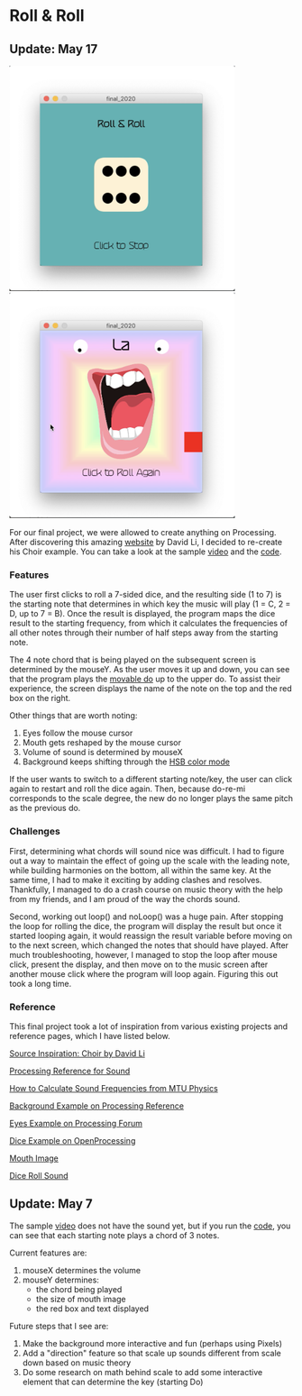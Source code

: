 # Roll & Roll

## Update: May 17
<img src="dice.png" alt="dice" width="400" height="400"> <img src="mouth.png" alt="mouth" width="400" height="400">

For our final project, we were allowed to create anything on Processing. After discovering this amazing [website](http://david.li/) by David Li, I decided to re-create his Choir example. You can take a look at the sample [video](https://youtu.be/6Vl5vUaTJRU) and the [code](/FinalProject/final_2020.pde).

### Features
The user first clicks to roll a 7-sided dice, and the resulting side (1 to 7) is the starting note that determines in which key the music will play (1 = C, 2 = D, up to 7 = B). Once the result is displayed, the program maps the dice result to the starting frequency, from which it calculates the frequencies of all other notes through their number of half steps away from the starting note.

The 4 note chord that is being played on the subsequent screen is determined by the mouseY. As the user moves it up and down, you can see that the program plays the [movable do](https://en.wikipedia.org/wiki/Solf%C3%A8ge#Movable_do_solf%C3%A8ge) up to the upper do. To assist their experience, the screen displays the name of the note on the top and the red box on the right.

Other things that are worth noting:
1. Eyes follow the mouse cursor
2. Mouth gets reshaped by the mouse cursor
3. Volume of sound is determined by mouseX
4. Background keeps shifting through the [HSB color mode](https://en.wikipedia.org/wiki/HSL_and_HSV)

If the user wants to switch to a different starting note/key, the user can click again to restart and roll the dice again. Then, because do-re-mi corresponds to the scale degree, the new do no longer plays the same pitch as the previous do.

### Challenges
First, determining what chords will sound nice was difficult. I had to figure out a way to maintain the effect of going up the scale with the leading note, while building harmonies on the bottom, all within the same key. At the same time, I had to make it exciting by adding clashes and resolves. Thankfully, I managed to do a crash course on music theory with the help from my friends, and I am proud of the way the chords sound.

Second, working out loop() and noLoop() was a huge pain. After stopping the loop for rolling the dice, the program will display the result but once it started looping again, it would reassign the result variable before moving on to the next screen, which changed the notes that should have played. After much troubleshooting, however, I managed to stop the loop after mouse click, present the display, and then move on to the music screen after another mouse click where the program will loop again. Figuring this out took a long time.

### Reference
This final project took a lot of inspiration from various existing projects and reference pages, which I have listed below.

[Source Inspiration: Choir by David Li](http://david.li/)

[Processing Reference for Sound](https://processing.org/reference/libraries/sound)

[How to Calculate Sound Frequencies from MTU Physics](https://pages.mtu.edu/~suits/NoteFreqCalcs.html)

[Background Example on Processing Reference](https://processing.org/examples/radialgradient.html)

[Eyes Example on Processing Forum](https://discourse.processing.org/t/makes-eyes-follow-mouse-cursor/13816)

[Dice Example on OpenProcessing](https://www.openprocessing.org/sketch/100534/)

[Mouth Image](https://dlpng.com/png/1180891)

[Dice Roll Sound](http://soundbible.com/tags-rolling-dice.html)

## Update: May 7
The sample [video](https://www.youtube.com/watch?v=I_pv9aQdcJg) does not have the sound yet, but if you run the [code](/FinalProject/may5.pde), you can see that each starting note plays a chord of 3 notes.

Current features are:

1. mouseX determines the volume
2. mouseY determines:
    - the chord being played
    - the size of mouth image
    - the red box and text displayed

Future steps that I see are:
1. Make the background more interactive and fun (perhaps using Pixels)
2. Add a "direction" feature so that scale up sounds different from scale down based on music theory
3. Do some research on math behind scale to add some interactive element that can determine the key (starting Do)
